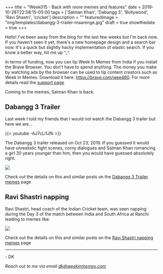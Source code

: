 +++
title = "Week015 - Back with more memes and features"
date = 2019-10-28T22:58:15-05:00
tags = ['Salman Khan', 'Dabangg 3', 'Bollywood', 'Ravi Shastri', 'cricket']
description = ""
featuredImage = "img/templates/dabangg-3-trailer-maarenge.jpg"
draft = true
showthedate = true
+++


Hello! I've been away from the blog for the last few weeks but I'm back now. If you haven't seen it yet, there's a new homepage design and a search bar now. It's a quick but slightly hacky implementation of elastic search. If you know a better way, hit me up ^\_^.
<!--more-->
In terms of funding, now you can tip Week In Memes from India if you install the Brave Browser. You don't have to spend anything. The money you make by watching ads by the browser can be used to tip content creators such as Week In Memes. Download it here: https://brave.com/wee460. For more details read the [support page](support) 

Coming to the memes, Salman Khan is back. 

## Dabangg 3 Trailer

Last week I told my friends that I would not watch the Dabangg 3 trailer but here we are...

{{< youtube -AJ7cLi1Jfk >}}

The Dabangg 3 trailer released on Oct 23, 2019. If you guessed it would have unrealistic fight scenes, corny dialogues and Salman Khan romancing a girl 30 years younger than him, then you would have guessed absolutely right. 

![](img/dabangg-3-trailer/dabangg-3-trailer-000.png)

Check out the details on this and similar posts on the [Dabangg 3 Trailer memes](memes/dabangg-3-trailer#memes) page

## Ravi Shastri napping

Ravi Shastri, head coach of the Indian Cricket team, was seen napping during the Day 3 of the match between India and South Africa at Ranchi leading to memes like:

![](img/ravi-shastri-napping/ravi-shastri-napping-011.png)


Check out the details on this and similar posts on the [Ravi Shastri napping memes](memes/ravi-shastri-napping#memes) page

---
\- DK

*Reach out to me via email [dk@weekinmemes.com](mailto:dk@weekinmemes.com)*